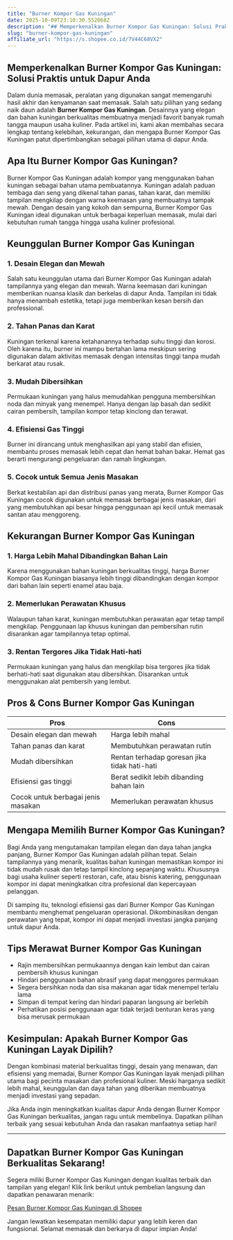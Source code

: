 ```yaml
---
title: "Burner Kompor Gas Kuningan"
date: 2025-10-09T23:10:30.552068Z
description: "## Memperkenalkan Burner Kompor Gas Kuningan: Solusi Praktis untuk Dapur Anda..."
slug: "burner-kompor-gas-kuningan"
affiliate_url: "https://s.shopee.co.id/7V44C68VX2"
---
```

## Memperkenalkan Burner Kompor Gas Kuningan: Solusi Praktis untuk Dapur Anda

Dalam dunia memasak, peralatan yang digunakan sangat memengaruhi hasil akhir dan kenyamanan saat memasak. Salah satu pilihan yang sedang naik daun adalah **Burner Kompor Gas Kuningan**. Desainnya yang elegan dan bahan kuningan berkualitas membuatnya menjadi favorit banyak rumah tangga maupun usaha kuliner. Pada artikel ini, kami akan membahas secara lengkap tentang kelebihan, kekurangan, dan mengapa Burner Kompor Gas Kuningan patut dipertimbangkan sebagai pilihan utama di dapur Anda.

## Apa Itu Burner Kompor Gas Kuningan?

Burner Kompor Gas Kuningan adalah kompor yang menggunakan bahan kuningan sebagai bahan utama pembuatannya. Kuningan adalah paduan tembaga dan seng yang dikenal tahan panas, tahan karat, dan memiliki tampilan mengkilap dengan warna keemasan yang membuatnya tampak mewah. Dengan desain yang kokoh dan sempurna, Burner Kompor Gas Kuningan ideal digunakan untuk berbagai keperluan memasak, mulai dari kebutuhan rumah tangga hingga usaha kuliner profesional.

## Keunggulan Burner Kompor Gas Kuningan

### 1. Desain Elegan dan Mewah
Salah satu keunggulan utama dari Burner Kompor Gas Kuningan adalah tampilannya yang elegan dan mewah. Warna keemasan dari kuningan memberikan nuansa klasik dan berkelas di dapur Anda. Tampilan ini tidak hanya menambah estetika, tetapi juga memberikan kesan bersih dan professional.

### 2. Tahan Panas dan Karat
Kuningan terkenal karena ketahanannya terhadap suhu tinggi dan korosi. Oleh karena itu, burner ini mampu bertahan lama meskipun sering digunakan dalam aktivitas memasak dengan intensitas tinggi tanpa mudah berkarat atau rusak.

### 3. Mudah Dibersihkan
Permukaan kuningan yang halus memudahkan pengguna membersihkan noda dan minyak yang menempel. Hanya dengan lap basah dan sedikit cairan pembersih, tampilan kompor tetap kinclong dan terawat.

### 4. Efisiensi Gas Tinggi
Burner ini dirancang untuk menghasilkan api yang stabil dan efisien, membantu proses memasak lebih cepat dan hemat bahan bakar. Hemat gas berarti mengurangi pengeluaran dan ramah lingkungan.

### 5. Cocok untuk Semua Jenis Masakan
Berkat kestabilan api dan distribusi panas yang merata, Burner Kompor Gas Kuningan cocok digunakan untuk memasak berbagai jenis masakan, dari yang membutuhkan api besar hingga penggunaan api kecil untuk memasak santan atau menggoreng.

## Kekurangan Burner Kompor Gas Kuningan

### 1. Harga Lebih Mahal Dibandingkan Bahan Lain
Karena menggunakan bahan kuningan berkualitas tinggi, harga Burner Kompor Gas Kuningan biasanya lebih tinggi dibandingkan dengan kompor dari bahan lain seperti enamel atau baja.

### 2. Memerlukan Perawatan Khusus
Walaupun tahan karat, kuningan membutuhkan perawatan agar tetap tampil mengkilap. Penggunaan lap khusus kuningan dan pembersihan rutin disarankan agar tampilannya tetap optimal.

### 3. Rentan Tergores Jika Tidak Hati-hati
Permukaan kuningan yang halus dan mengkilap bisa tergores jika tidak berhati-hati saat digunakan atau dibersihkan. Disarankan untuk menggunakan alat pembersih yang lembut.

## Pros & Cons Burner Kompor Gas Kuningan

| **Pros**                                   | **Cons**                                    |
|--------------------------------------------|--------------------------------------------|
| Desain elegan dan mewah                   | Harga lebih mahal                       |
| Tahan panas dan karat                     | Membutuhkan perawatan rutin            |
| Mudah dibersihkan                         | Rentan terhadap goresan jika tidak hati-hati |
| Efisiensi gas tinggi                     | Berat sedikit lebih dibanding bahan lain |
| Cocok untuk berbagai jenis masakan       | Memerlukan perawatan khusus              |

## Mengapa Memilih Burner Kompor Gas Kuningan?

Bagi Anda yang mengutamakan tampilan elegan dan daya tahan jangka panjang, Burner Kompor Gas Kuningan adalah pilihan tepat. Selain tampilannya yang menarik, kualitas bahan kuningan memastikan kompor ini tidak mudah rusak dan tetap tampil kinclong sepanjang waktu. Khususnya bagi usaha kuliner seperti restoran, cafe, atau bisnis katering, penggunaan kompor ini dapat meningkatkan citra profesional dan kepercayaan pelanggan.

Di samping itu, teknologi efisiensi gas dari Burner Kompor Gas Kuningan membantu menghemat pengeluaran operasional. Dikombinasikan dengan perawatan yang tepat, kompor ini dapat menjadi investasi jangka panjang untuk dapur Anda.

## Tips Merawat Burner Kompor Gas Kuningan

- Rajin membersihkan permukaannya dengan kain lembut dan cairan pembersih khusus kuningan
- Hindari penggunaan bahan abrasif yang dapat menggores permukaan
- Segera bersihkan noda dan sisa makanan agar tidak menempel terlalu lama
- Simpan di tempat kering dan hindari paparan langsung air berlebih
- Perhatikan posisi penggunaan agar tidak terjadi benturan keras yang bisa merusak permukaan

## Kesimpulan: Apakah Burner Kompor Gas Kuningan Layak Dipilih?

Dengan kombinasi material berkualitas tinggi, desain yang menawan, dan efisiensi yang memadai, Burner Kompor Gas Kuningan layak menjadi pilihan utama bagi pecinta masakan dan profesional kuliner. Meski harganya sedikit lebih mahal, keunggulan dan daya tahan yang diberikan membuatnya menjadi investasi yang sepadan.

Jika Anda ingin meningkatkan kualitas dapur Anda dengan Burner Kompor Gas Kuningan berkualitas, jangan ragu untuk membelinya. Dapatkan pilihan terbaik yang sesuai kebutuhan Anda dan rasakan manfaatnya setiap hari!

---

## Dapatkan Burner Kompor Gas Kuningan Berkualitas Sekarang!

Segera miliki Burner Kompor Gas Kuningan dengan kualitas terbaik dan tampilan yang elegan! Klik link berikut untuk pembelian langsung dan dapatkan penawaran menarik:

[Pesan Burner Kompor Gas Kuningan di Shopee](https://s.shopee.co.id/7V44C68VX2)

Jangan lewatkan kesempatan memiliki dapur yang lebih keren dan fungsional. Selamat memasak dan berkarya di dapur impian Anda!